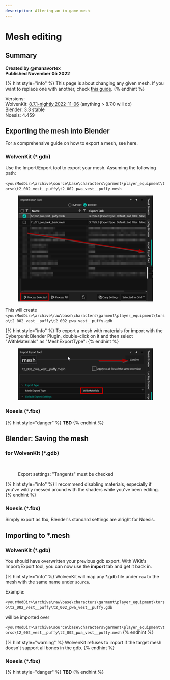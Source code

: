 ```yaml
---
description: Altering an in-game mesh
---
```


# Mesh editing

## Summary <a href="#summary" id="summary"></a>

**Created by @manavortex**\
**Published November 05 2022**

{% hint style="info" %}
This page is about changing any given mesh. If you want to replace one with another, check [this guide](replace-a-player-item-with-an-npc-item.md).
{% endhint %}

Versions:\
WolvenKit: [8.7.1-nightly.2022-11-06](https://github.com/WolvenKit/WolvenKit/compare/8.7.1-nightly.2022-11-05...8.7.1-nightly.2022-11-06) (anything > 8.7.0 will do)\
Blender: 3.3 stable\
Noesis: 4.459

## Exporting the mesh into Blender

For a comprehensive guide on how to export a mesh, see here.

### WolvenKit (\*.gdb)

Use the Import/Export tool to export your mesh. Assuming the following path:

`<yourModDir>\archive\source\base\characters\garment\player_equipment\torso\t2_002_vest__puffy\t2_002_pwa_vest__puffy.mesh`

<figure><img src="../../.gitbook/assets/image (6).png" alt=""><figcaption></figcaption></figure>

This will create `<yourModDir>\archive\raw\base\characters\garment\player_equipment\torso\t2_002_vest__puffy\t2_002_pwa_vest__puffy.gdb`

{% hint style="info" %}
To export a mesh with materials for import with the Cyberpunk Blender Plugin, double-click on it and then select "WithMaterials" as "MeshExportType":
{% endhint %}

<figure><img src="../../.gitbook/assets/image (23).png" alt=""><figcaption></figcaption></figure>

### Noesis (\*.fbx)

{% hint style="danger" %}
**TBD**
{% endhint %}

## Blender: Saving the mesh

### for WolvenKit (\*.gdb)

<figure><img src="https://i.imgur.com/eauWYiF.png" alt=""><figcaption><p>Export settings: "Tangents" must be checked</p></figcaption></figure>

{% hint style="info" %}
I recommend disabling materials, especially if you've wildly messed around with the shaders while you've been editing.
{% endhint %}

### Noesis (\*.fbx)

Simply export as fbx, Blender's standard settings are alright for Noesis.

## Importing to \*.mesh

### WolvenKit (\*.gdb)

You should have overwritten your previous gdb export. With WKit's Import/Export tool, you can now use the **import** tab and get it back in.

{% hint style="info" %}
WolvenKit will map any \*.gdb file under `raw` to the mesh with the same name under `source`.

Example:

`<yourModDir>\archive\raw\base\characters\garment\player_equipment\torso\t2_002_vest__puffy\t2_002_pwa_vest__puffy.gdb`&#x20;

will be imported over

`<yourModDir>\archive\source\base\characters\garment\player_equipment\torso\t2_002_vest__puffy\t2_002_pwa_vest__puffy.mesh`
{% endhint %}

{% hint style="warning" %}
WolvenKit refuses to import if the target mesh doesn't support all bones in the gdb.
{% endhint %}

### Noesis (\*.fbx)

{% hint style="danger" %}
**TBD**
{% endhint %}

